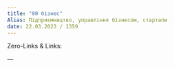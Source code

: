 ```yaml
---
title: "00 бізнес"
Alias: Підприємництво, управління бізнесом, стартапи
date: 22.03.2023 / 1359  
---
```

Zero-Links & Links:  


—  
